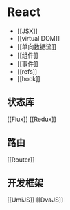 # React
- [[JSX]]
- [[virtual DOM]]
- [[单向数据流]]
- [[组件]]
- [[事件]]
- [[refs]]
- [[hook]]
## 状态库
[[Flux]]
[[Redux]]

## 路由
[[Router]]

## 开发框架
[[UmiJS]]
[[DvaJS]]